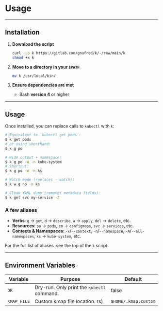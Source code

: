 # Usage

---

## Installation

1. **Download the script**
   ```bash
   curl -Lo k https://gitlab.com/gnufred/k/-/raw/main/k
   chmod +x k
   ```

2. **Move to a directory in your `$PATH`**
   ```bash
   mv k /usr/local/bin/
   ```

3. **Ensure dependencies are met**
   - Bash **version 4** or higher

---

## Usage

Once installed, you can replace calls to `kubectl` with `k`:

```bash
# Equivalent to `kubectl get pods`:
$ k get pods
# or using shorthand:
$ k g po

# Wide output + namespace:
$ k g po -W -n kube-system
# Shortcut:
$ k g po -W -n ks

# Watch mode (replaces --watch):
$ k w g no -n ks

# Clean YAML dump (removes metadata fields):
$ k get svc my-service -Z
```

### A few aliases

- **Verbs**: `g` → `get`, `d` → `describe`, `a` → `apply`, `del` → `delete`, etc.
- **Resources**: `po` → `pods`, `cm` → `configmaps`, `svc` → `services`, etc.
- **Contexts & Namespaces**: `-x`/`--context`, `-n`/`--namespace`, `-A`/`--all-namespaces`, `ks` → `kube-system`, etc.

For the full list of aliases, see the top of the `k` script.

---

## Environment Variables

| Variable    | Purpose                                    | Default              |
|-------------|--------------------------------------------|----------------------|
| `DR`        | Dry-run. Only print the `kubectl` command. | false                |
| `KMAP_FILE` | Custom kmap file location. rs)             | `$HOME/.kmap.custom` |
